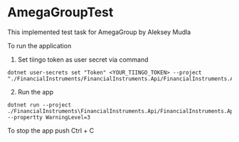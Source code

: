 # AmegaGroupTest

This implemented test task for AmegaGroup by Aleksey Mudla

To run the application 
1. Set tiingo token as user secret via command
```
dotnet user-secrets set "Token" <YOUR_TIINGO_TOKEN> --project "./FinancialInstruments/FinancialInstruments.Api/FinancialInstruments.Api.csproj"
```

2. Run the app
```
dotnet run --project  ./FinancialInstruments\FinancialInstruments.Api/FinancialInstruments.Api.csproj --propertty WarningLevel=3
```

To stop the app push Ctrl + C

